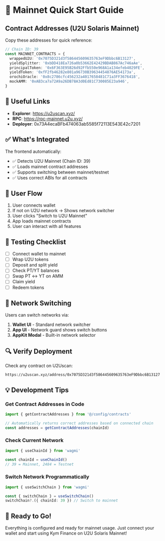 # 🚀 Mainnet Quick Start Guide

## Contract Addresses (U2U Solaris Mainnet)

Copy these addresses for quick reference:

```typescript
// Chain ID: 39
const MAINNET_CONTRACTS = {
  wrappedU2U: '0x7075D321d3f586445609635763eF9Dbbc6B13127',
  yieldSplitter: '0xbDD418Ea726a0b53662E42429BDAB867Ac746aAe',
  principalToken: '0x6F363E95B26d92Ffb550e968A1a134efeb4029FE',
  yieldToken: '0xfF2fb46282e801a96730B39634454876AE54173a',
  orochiOracle: '0x8c2786cfc456232a4017658481C71a3FF3676418',
  mockAMM: '0xAB3ca7a72A9a26DB78A3d0Ed81C730085E23a946',
}
```

## 🔗 Useful Links

- **Explorer**: https://u2uscan.xyz/
- **RPC**: https://rpc-mainnet.u2u.xyz/
- **Deployer**: 0x73A4ecaBFb474063ab5585f72113E543E42c7201

## ✅ What's Integrated

The frontend automatically:
- ✅ Detects U2U Mainnet (Chain ID: 39)
- ✅ Loads mainnet contract addresses
- ✅ Supports switching between mainnet/testnet
- ✅ Uses correct ABIs for all contracts

## 🎯 User Flow

1. User connects wallet
2. If not on U2U network → Shows network switcher
3. User clicks "Switch to U2U Mainnet"
4. App loads mainnet contracts
5. User can interact with all features

## 🧪 Testing Checklist

- [ ] Connect wallet to mainnet
- [ ] Wrap U2U tokens
- [ ] Deposit and split yield
- [ ] Check PT/YT balances
- [ ] Swap PT ↔ YT on AMM
- [ ] Claim yield
- [ ] Redeem tokens

## 📱 Network Switching

Users can switch networks via:
1. **Wallet UI** - Standard network switcher
2. **App UI** - Network guard shows switch buttons
3. **AppKit Modal** - Built-in network selector

## 🔍 Verify Deployment

Check any contract on U2Uscan:
```
https://u2uscan.xyz/address/0x7075D321d3f586445609635763eF9Dbbc6B13127
```

## 💡 Development Tips

### Get Contract Addresses in Code
```typescript
import { getContractAddresses } from '@/config/contracts'

// Automatically returns correct addresses based on connected chain
const addresses = getContractAddresses(chainId)
```

### Check Current Network
```typescript
import { useChainId } from 'wagmi'

const chainId = useChainId()
// 39 = Mainnet, 2484 = Testnet
```

### Switch Network Programmatically
```typescript
import { useSwitchChain } from 'wagmi'

const { switchChain } = useSwitchChain()
switchChain?.({ chainId: 39 }) // Switch to mainnet
```

## 🎉 Ready to Go!

Everything is configured and ready for mainnet usage. Just connect your wallet and start using Kym Finance on U2U Solaris Mainnet!
